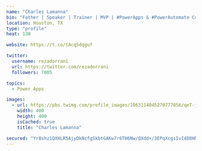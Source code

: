 ```yaml
---
name: "Charles Lamanna"
bio: "Father | Speaker | Trainer | MVP | #PowerApps & #PowerAutomate Community Super User | YouTuber Right-pointing triangle http://youtube.com/c/rezadorrani | Learn - Share - Clockwise rightwards and leftwards open circle arrows"
location: Houston, TX
type: "profile"
heat: 138

website: https://t.co/tAcqSdqguf

twitter:
  username: rezadorrani
  url: https://twitter.com/rezadorrani
  followers: 7005

topics:
  - Power Apps

images:
  - url: https://pbs.twimg.com/profile_images/1063114045270777856/qeT-jpWr_400x400.jpg
    width: 400
    height: 400
    isCached: true
    title: "Charles Lamanna"

secured: "Yr8shz1QXHLR5AjyDkNcfgSkbtGAKw7r6TH6Nw/QXdd+/3EPqXcgsIvI4D8HNzEF22Ekw0TS+PpgwvCdihTbCkHZdnZ+tFTR9cvwbEyYyao9nIKnXkyyzWEdoOLttN9psCWqS2qOJ61CRcC+bHSGmhMUwz0VNAlN/zJ1oLI+9Dhw+IBcQc4shcXgSvw3xzcvXzcZGllo1PppGJoXDKA0VPS029MVBM443S6bjYTztpGyLAVuDSLuSmtkrCn4TVgG/OlxbtpKVgs+0KH/C65rHEFNDXS/xSt5fj1TqPoPIA0LzMn8ebxz5/Rk7bEGczr8GobQi0AJph1u3WcCb0T+qrt8JQ9hHY835CzFYs8U9Wpga8A5zi2dMczBYNF7eep06ENomF19AlPJfULARX0XAR/mMBnTrQBgVmR/eetrXpc=;yyvtzw0MQvrSD6uWMzAmFA=="
---
```


